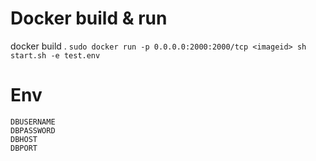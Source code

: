 # Docker build & run

docker build .
`sudo docker run -p 0.0.0.0:2000:2000/tcp <imageid> sh start.sh -e test.env`


# Env

```
DBUSERNAME
DBPASSWORD
DBHOST
DBPORT
```

